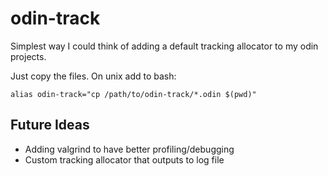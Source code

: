 # odin-track 

Simplest way I could think of adding a default tracking allocator to my odin projects. 

Just copy the files. On unix add to bash:

```
alias odin-track="cp /path/to/odin-track/*.odin $(pwd)"
```

## Future Ideas 

- Adding valgrind to have better profiling/debugging
- Custom tracking allocator that outputs to log file
